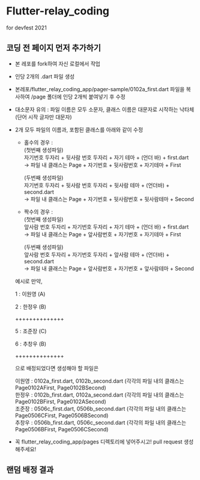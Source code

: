 # Flutter-relay_coding
for devfest 2021

## 코딩 전 페이지 먼저 추가하기
- 본 레포를 fork하여 자신 로컬에서 작업  
- 인당 2개의 .dart 파일 생성  
- 본레포/flutter_relay_coding_app/pager-sample/0102a_first.dart 파일을 복사하여 /page 폴더에 인당 2개씩 붙여넣기 후 수정  
- 대소문자 유의 : 파일 이름은 모두 소문자, 클래스 이름은 대문자로 시작하는 낙타체(단어 시작 글자만 대문자)  
- 2개 모두 파일의 이름과, 포함된 클래스를 아래와 같이 수정  
  
  * 홀수의 경우 :  
      (첫번째 생성파일)  
      자기번호 두자리 + 뒷사람 번호 두자리 + 자기 테마 + (언더 바) + first.dart  
      -> 파일 내 클래스는 Page + 자기번호 + 뒷사람번호 + 자기테마 + First  
        
      (두번째 생성파일)  
      자기번호 두자리 + 뒷사람 번호 두자리 + 뒷사람 테마 + (언더바) + second.dart  
      -> 파일 내 클래스는 Page + 자기번호 + 뒷사람번호 + 뒷사람테마 + Second  

  * 짝수의 경우 :  
      (첫번째 생성파일)  
      앞사람 번호 두자리 + 자기번호 두자리 + 자기 테마 + (언더 바) + first.dart  
      -> 파일 내 클래스는 Page + 앞사람번호 + 자기번호 + 자기테마 + First  
        
      (두번째 생성파일)  
      앞사람 번호 두자리 + 자기번호 두자리 + 앞사람 테마 + (언더바) + second.dart  
      -> 파일 내 클래스는 Page + 앞사람번호 + 자기번호 + 앞사람테마 + Second  

  예시로 만약,
  
  1 : 이원영 (A)
  
  2 : 한정우 (B)
  
  ++++++++++++++
  
  5 : 조준장 (C)
  
  6 : 추창우 (B)
  
  ++++++++++++++
  
  으로 배정되었다면 생성해야 할 파일은  
    
  이원영 : 0102a_first.dart, 0102b_second.dart (각각의 파일 내의 클래스는 Page0102AFirst, Page0102BSecond)  
  한정우 : 0102b_first.dart, 0102a_second.dart (각각의 파일 내의 클래스는 Page0102BFirst, Page0102ASecond)  
  조준장 : 0506c_first.dart, 0506b_second.dart (각각의 파일 내의 클래스는 Page0506CFirst, Page0506BSecond)  
  추창우 : 0506b_first.dart, 0506c_second.dart (각각의 파일 내의 클래스는 Page0506BFirst, Page0506CSecond)  

- 꼭 flutter_relay_coding_app/pages 디렉토리에 넣어주시고! pull request 생성해주세요!

## 랜덤 배정 결과
  
  
